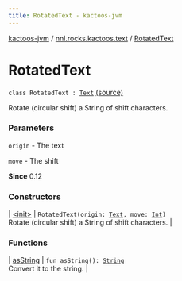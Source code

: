 ```yaml
---
title: RotatedText - kactoos-jvm
---
```


[kactoos-jvm](../../index.html) / [nnl.rocks.kactoos.text](../index.html) / [RotatedText](./index.html)

# RotatedText

`class RotatedText : `[`Text`](../../nnl.rocks.kactoos/-text/index.html) [(source)](https://github.com/neonailol/kactoos/blob/master/kactoos-jvm/src/main/kotlin/nnl/rocks/kactoos/text/RotatedText.kt#L16)

Rotate (circular shift) a String of shift characters.

### Parameters

`origin` - The text

`move` - The shift

**Since**
0.12

### Constructors

| [&lt;init&gt;](-init-.html) | `RotatedText(origin: `[`Text`](../../nnl.rocks.kactoos/-text/index.html)`, move: `[`Int`](https://kotlinlang.org/api/latest/jvm/stdlib/kotlin/-int/index.html)`)`<br>Rotate (circular shift) a String of shift characters. |

### Functions

| [asString](as-string.html) | `fun asString(): `[`String`](https://kotlinlang.org/api/latest/jvm/stdlib/kotlin/-string/index.html)<br>Convert it to the string. |

